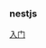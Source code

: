 ### nestjs

[入门](https://mp.weixin.qq.com/s?__biz=MzA4MjA1MDM3Ng==&mid=2450823175&idx=1&sn=2a91964b8be24dad46e7df28ebb0d4f2&chksm=886b9420bf1c1d361329a57bb811e6906a72f8240a54105ce1812b97e768fe1e74bc313c8872#rd)